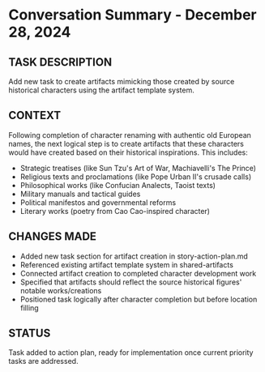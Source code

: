 # Conversation Summary - December 28, 2024

## TASK DESCRIPTION
Add new task to create artifacts mimicking those created by source historical characters using the artifact template system.

## CONTEXT
Following completion of character renaming with authentic old European names, the next logical step is to create artifacts that these characters would have created based on their historical inspirations. This includes:
- Strategic treatises (like Sun Tzu's Art of War, Machiavelli's The Prince)
- Religious texts and proclamations (like Pope Urban II's crusade calls)
- Philosophical works (like Confucian Analects, Taoist texts)
- Military manuals and tactical guides
- Political manifestos and governmental reforms
- Literary works (poetry from Cao Cao-inspired character)

## CHANGES MADE
- Added new task section for artifact creation in story-action-plan.md
- Referenced existing artifact template system in shared-artifacts
- Connected artifact creation to completed character development work
- Specified that artifacts should reflect the source historical figures' notable works/creations
- Positioned task logically after character completion but before location filling

## STATUS
Task added to action plan, ready for implementation once current priority tasks are addressed.
